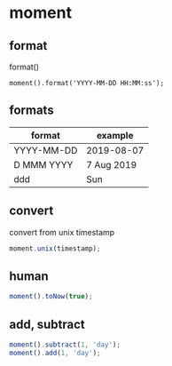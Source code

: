 # moment

## format

format()

```jacascript
moment().format('YYYY-MM-DD HH:MM:ss');
```

## formats

| format     | example    |
| ---------- | ---------- |
| YYYY-MM-DD | 2019-08-07 |
| D MMM YYYY | 7 Aug 2019 |
| ddd        | Sun        |

## convert

convert from unix timestamp

```javascript
moment.unix(timestamp);
```

## human

```javascript
moment().toNow(true);
```

## add, subtract

```javascript
moment().subtract(1, 'day');
moment().add(1, 'day');
```

